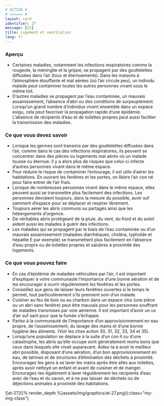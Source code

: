 ```yaml
---
# ACTION #
# ====== #
layout: card
identifier: 27
message: [22]
title: Logement et ventilation
lang: fr
---
```


### Aperçu

- Certaines maladies, notamment les infections respiratoires comme la rougeole<a class="crosslink" href="{% render_depth %}{% render_link disease|8 %}"><i class="fas fa-external-link-alt" aria-hidden="true"></i></a>, la méningite<a class="crosslink" href="{% render_depth %}{% render_link action|9 %}"><i class="fas fa-external-link-alt" aria-hidden="true"></i></a> et la grippe, se propagent par des gouttelettes diffusées dans l’air (toux et éternuements). Dans les maisons à l’atmosphère étouffante et mal aérées (où l’air circule peu), un individu malade peut contaminer toutes les autres personnes vivant sous le même toit.
- D’autres maladies se propagent par l’eau contaminée, un mauvais assainissement, l’absence d’abri ou des conditions de surpeuplement. Lorsqu’un grand nombre d’individus vivent ensemble dans un espace exigu, cela peut favoriser la propagation rapide d’une épidémie. L’absence de récipients d’eau et de toilettes propres peut aussi faciliter la transmission des maladies.

### Ce que vous devez savoir

- Lorsque les germes sont transmis par des gouttelettes diffusées dans l’air, comme dans le cas des infections respiratoires, ils peuvent se concentrer dans des pièces ou logements mal aérés où un malade tousse ou éternue. Il y a alors plus de risques que celui-ci infecte d’autres personnes vivant dans le même espace.
- Pour réduire le risque de contaminer l’entourage, il est utile d’aérer les habitations. En ouvrant les fenêtres et les portes, on libère l’air con né pour faire entrer de l’air frais.
- Lorsque de nombreuses personnes vivent dans le même espace, elles peuvent aussi se transmettre plus facilement des infections. Les personnes devraient toujours, dans la mesure du possible, avoir suf samment d’espace pour se déplacer et respirer librement.
- Toujours aérer les abris communs ou partagés ainsi que les hébergements d’urgence.
- De véritables abris protégeant de la pluie, du vent, du froid et du soleil aident aussi les malades à guérir des infections.
- Les maladies qui se propagent par le biais de l’eau contaminée ou d’un mauvais assainissement (maladies diarrhéiques<a class="crosslink" href="{% render_depth %}{% render_link action|1 %}"><i class="fas fa-external-link-alt" aria-hidden="true"></i></a>, choléra<a class="crosslink" href="{% render_depth %}{% render_link action|2 %}"><i class="fas fa-external-link-alt" aria-hidden="true"></i></a>, typhoïde<a class="crosslink" href="{% render_depth %}{% render_link action|5 %}"><i class="fas fa-external-link-alt" aria-hidden="true"></i></a> et hépatite E<a class="crosslink" href="{% render_depth %}{% render_link action|4 %}"><i class="fas fa-external-link-alt" aria-hidden="true"></i></a> par exemple) se transmettent plus facilement en l’absence d’eau propre ou de toilettes propres et salubres à proximité des logements.

### Ce que vous pouvez faire

- En cas d’épidémie de maladies véhiculées par l’air, il est important d’expliquer à votre communauté l’importance d’une bonne aération et de les encourager à ouvrir régulièrement les fenêtres et les portes.
- Conseillez aux gens de laisser leurs fenêtres ouvertes si le temps le permet, tout particulièrement s’ils prennent soin d’un malade.
- Cuisiner au feu de bois ou au charbon dans un espace clos (une pièce ou un abri sans fenêtre) peut être mauvais pour les personnes souffrant de maladies transmises par voie aérienne. Il est important d’avoir un  ux d’air suf sant pour que la fumée s’échappe.
- Parlez à la communauté de l’importance d’un approvisionnement en eau propre, de l’assainissement, du lavage des mains et d’une bonne hygiène des aliments. (Voir les  ches action 30<a class="crosslink" href="{% render_depth %}{% render_link action|30 %}"><i class="fas fa-external-link-alt" aria-hidden="true"></i></a>, 31<a class="crosslink" href="{% render_depth %}{% render_link action|31 %}"><i class="fas fa-external-link-alt" aria-hidden="true"></i></a>, 32<a class="crosslink" href="{% render_depth %}{% render_link action|32 %}"><i class="fas fa-external-link-alt" aria-hidden="true"></i></a>, 33<a class="crosslink" href="{% render_depth %}{% render_link action|33 %}"><i class="fas fa-external-link-alt" aria-hidden="true"></i></a>, 34<a class="crosslink" href="{% render_depth %}{% render_link action|34 %}"><i class="fas fa-external-link-alt" aria-hidden="true"></i></a> et 35<a class="crosslink" href="{% render_depth %}{% render_link action|35 %}"><i class="fas fa-external-link-alt" aria-hidden="true"></i></a>).
- Lorsqu’une population se déplace à la suite d’un con it ou d’une catastrophe, les abris qu’elle occupe sont généralement moins bons que ceux dans lesquels elle vivait auparavant. Aidez-la à avoir le meilleur abri possible, disposant d’une aération, d’un bon approvisionnement en eau, de latrines et de structures d’élimination des déchets à proximité. Encouragez les gens à se laver les mains après être allés aux toilettes, après avoir nettoyé un enfant et avant de cuisiner et de manger. Encouragez-les également à laver régulièrement les récipients d’eau avec de l’eau et du savon, et à ne pas laisser de déchets ou de déjections animales à proximité des habitations.

![at-27]({% render_depth %}assets/img/graphics/at-27.png){:class="my-img-class"}
